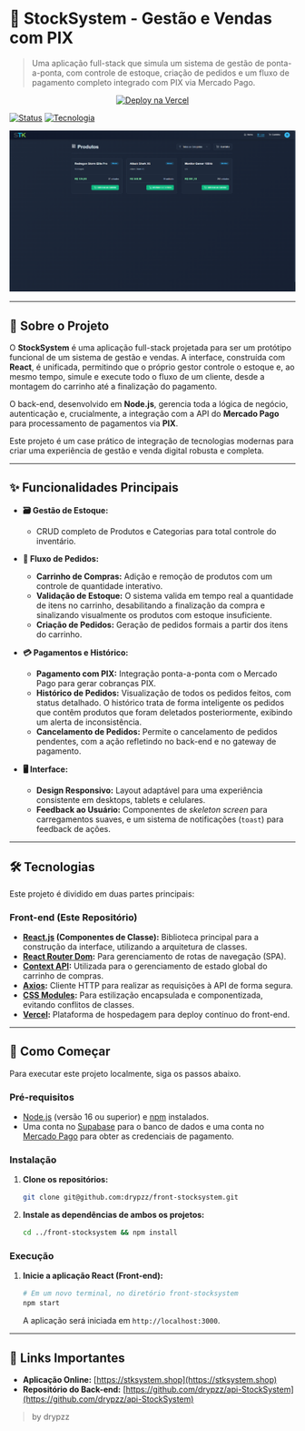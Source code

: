 # 🛒 StockSystem - Gestão e Vendas com PIX

> Uma aplicação full-stack que simula um sistema de gestão de ponta-a-ponta, com controle de estoque, criação de pedidos e um fluxo de pagamento completo integrado com PIX via Mercado Pago.

<p align="center">
  <a href="https://stksystem.shop" target="_blank">
    <img alt="Deploy na Vercel" src="https://img.shields.io/badge/Build-stksystem.shop-%23000000?style=for-the-badge&logo=vercel">
  </a>
</p>

[![Status](https://img.shields.io/badge/status-ativo-brightgreen.svg?style=for-the-badge)]()
[![Tecnologia](https://img.shields.io/badge/React-Class%20Components-61DAFB?style=for-the-badge&logo=react)]()

<p align="center">
  <img src="https://github.com/drypzz/front-stocksystem/blob/master/layout/screenshot.png" alt="Layout do StockSystem" width="750"/>
</p>

---

## 🎯 Sobre o Projeto

O **StockSystem** é uma aplicação full-stack projetada para ser um protótipo funcional de um sistema de gestão e vendas. A interface, construída com **React**, é unificada, permitindo que o próprio gestor controle o estoque e, ao mesmo tempo, simule e execute todo o fluxo de um cliente, desde a montagem do carrinho até a finalização do pagamento.

O back-end, desenvolvido em **Node.js**, gerencia toda a lógica de negócio, autenticação e, crucialmente, a integração com a API do **Mercado Pago** para processamento de pagamentos via **PIX**.

Este projeto é um case prático de integração de tecnologias modernas para criar uma experiência de gestão e venda digital robusta e completa.

---

## ✨ Funcionalidades Principais

* **🗃️ Gestão de Estoque:**
    * CRUD completo de Produtos e Categorias para total controle do inventário.

* **🛒 Fluxo de Pedidos:**
    * **Carrinho de Compras:** Adição e remoção de produtos com um controle de quantidade interativo.
    * **Validação de Estoque:** O sistema valida em tempo real a quantidade de itens no carrinho, desabilitando a finalização da compra e sinalizando visualmente os produtos com estoque insuficiente.
    * **Criação de Pedidos:** Geração de pedidos formais a partir dos itens do carrinho.

* **💳 Pagamentos e Histórico:**
    * **Pagamento com PIX:** Integração ponta-a-ponta com o Mercado Pago para gerar cobranças PIX.
    * **Histórico de Pedidos:** Visualização de todos os pedidos feitos, com status detalhado. O histórico trata de forma inteligente os pedidos que contêm produtos que foram deletados posteriormente, exibindo um alerta de inconsistência.
    * **Cancelamento de Pedidos:** Permite o cancelamento de pedidos pendentes, com a ação refletindo no back-end e no gateway de pagamento.

* **🖥️ Interface:**
    * **Design Responsivo:** Layout adaptável para uma experiência consistente em desktops, tablets e celulares.
    * **Feedback ao Usuário:** Componentes de *skeleton screen* para carregamentos suaves, e um sistema de notificações (`toast`) para feedback de ações.

---

## 🛠️ Tecnologias

Este projeto é dividido em duas partes principais:

### **Front-end (Este Repositório)**

* **[React.js](https://reactjs.org/) (Componentes de Classe):** Biblioteca principal para a construção da interface, utilizando a arquitetura de classes.
* **[React Router Dom](https://reactrouter.com/):** Para gerenciamento de rotas de navegação (SPA).
* **[Context API](https://reactjs.org/docs/context.html):** Utilizada para o gerenciamento de estado global do carrinho de compras.
* **[Axios](https://axios-http.com/):** Cliente HTTP para realizar as requisições à API de forma segura.
* **[CSS Modules](https://github.com/css-modules/css-modules):** Para estilização encapsulada e componentizada, evitando conflitos de classes.
* **[Vercel](https://vercel.com/):** Plataforma de hospedagem para deploy contínuo do front-end.

---

## 🌱 Como Começar

Para executar este projeto localmente, siga os passos abaixo.

### Pré-requisitos

* [Node.js](https://nodejs.org/en/) (versão 16 ou superior) e [npm](https://www.npmjs.com/) instalados.
* Uma conta no [Supabase](https://supabase.io/) para o banco de dados e uma conta no [Mercado Pago](https://www.mercadopago.com.br/developers) para obter as credenciais de pagamento.

### Instalação

1.  **Clone os repositórios:**
    ```bash
    git clone git@github.com:drypzz/front-stocksystem.git
    ```

2.  **Instale as dependências de ambos os projetos:**
    ```bash
    cd ../front-stocksystem && npm install
    ```

### Execução

1.  **Inicie a aplicação React (Front-end):**
    ```bash
    # Em um novo terminal, no diretório front-stocksystem
    npm start
    ```
    A aplicação será iniciada em `http://localhost:3000`.

---

## 🔗 Links Importantes

-   **Aplicação Online:** [https://stksystem.shop](https://stksystem.shop)
-   **Repositório do Back-end:** [https://github.com/drypzz/api-StockSystem](https://github.com/drypzz/api-StockSystem)

> by drypzz
